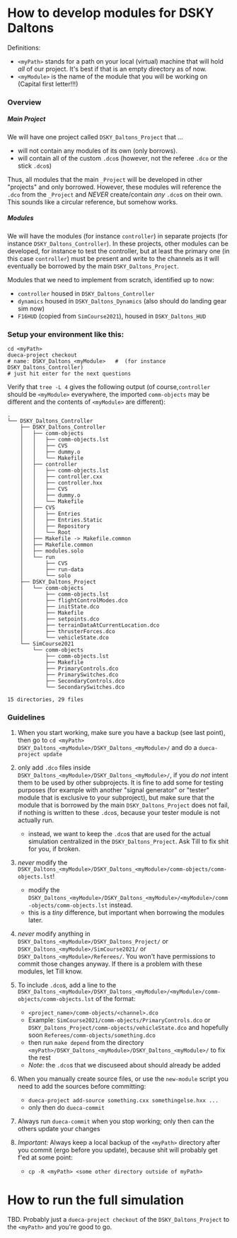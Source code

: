 # How to develop modules for DSKY Daltons

Definitions: 

- `<myPath>` stands for a path on your local (virtual) machine that will hold _all_ of our project. It's best if that is an empty directory as of now.
- `<myModule>` is the name of the module that you will be working on (Capital first letter!!!)


### Overview


##### Main Project

We will have one project called `DSKY_Daltons_Project` that ...

- will not contain any modules of its own (only borrows).
- will contain all of the custom `.dco`s (however, not the referee `.dco` or the stick `.dco`s)

Thus, all modules that the main `_Project` will be developed in other "projects" and only borrowed. However, these modules will reference the `.dco` from the `_Project` and *NEVER* create/contain *any* `.dco`s on their own. This sounds like a circular reference, but somehow works.


##### Modules

We will have the modules (for instance `controller`) in separate projects (for instance `DSKY_Daltons_Controller`). In these projects, other modules can be developed, for instance to test the controller, but at least the primary one (in this case `controller`) must be present and write to the channels as it will eventually be borrowed by the main `DSKY_Daltons_Project`.

Modules that we need to implement from scratch, identified up to now:

- `controller` housed in `DSKY_Daltons_Controller`
- `dynamics` housed in `DSKY_Daltons_Dynamics` (also should do landing gear sim now)
- `F16HUD` (copied from `SimCourse2021`), housed in `DSKY_Daltons_HUD`




### Setup your environment like this:

```
cd <myPath>
dueca-project checkout
# name: DSKY_Daltons_<myModule>   #  (for instance DSKY_Daltons_Controller)
# just hit enter for the next questions
```

Verify that `tree -L 4` gives the following output (of course,`controller` should be `<myModule>` everywhere, the imported `comm-objects` may be different and the contents of `<myModule>` are different):
```
.
└── DSKY_Daltons_Controller
    ├── DSKY_Daltons_Controller
    │   ├── comm-objects
    │   │   ├── comm-objects.lst
    │   │   ├── CVS
    │   │   ├── dummy.o
    │   │   └── Makefile
    │   ├── controller
    │   │   ├── comm-objects.lst
    │   │   ├── controller.cxx
    │   │   ├── controller.hxx
    │   │   ├── CVS
    │   │   ├── dummy.o
    │   │   └── Makefile
    │   ├── CVS
    │   │   ├── Entries
    │   │   ├── Entries.Static
    │   │   ├── Repository
    │   │   └── Root
    │   ├── Makefile -> Makefile.common
    │   ├── Makefile.common
    │   ├── modules.solo
    │   └── run
    │       ├── CVS
    │       ├── run-data
    │       └── solo
    ├── DSKY_Daltons_Project
    │   └── comm-objects
    │       ├── comm-objects.lst
    │       ├── flightControlModes.dco
    │       ├── initState.dco
    │       ├── Makefile
    │       ├── setpoints.dco
    │       ├── terrainDataAtCurrentLocation.dco
    │       ├── thrusterForces.dco
    │       └── vehicleState.dco
    └── SimCourse2021
        └── comm-objects
            ├── comm-objects.lst
            ├── Makefile
            ├── PrimaryControls.dco
            ├── PrimarySwitches.dco
            ├── SecondaryControls.dco
            └── SecondarySwitches.dco

15 directories, 29 files
```


### Guidelines

1. When you start working, make sure you have a backup (see last point), then go to `cd <myPath> DSKY_Daltons_<myModule>/DSKY_Daltons_<myModule>/` and do a `dueca-project update`

2. only add `.dco` files inside `DSKY_Daltons_<myModule>/DSKY_Daltons_<myModule>/`, if you _do not_ intent them to be used by other subprojects. It is fine to add some for testing purposes (for example with another "signal generator" or "tester" module that is exclusive to your subproject), but make sure that the module that is borrowed by the main `DSKY_Daltons_Project` does not fail, if nothing is written to these `.dco`s, because your tester module is not actually run.
    - instead, we want to keep the `.dco`s that are used for the actual simulation centralized in the `DSKY_Daltons_Project`. Ask Till to fix shit for you, if broken.

3. *never* modify the `DSKY_Daltons_<myModule>/DSKY_Daltons_<myModule>/comm-objects/comm-objects.lst`!
    - modify the `DSKY_Daltons_<myModule>/DSKY_Daltons_<myModule>/<myModule>/comm-objects/comm-objects.lst` instead.
    - this is a _tiny_ difference, but important when borrowing the modules later.

4. *never* modify anything in `DSKY_Daltons_<myModule>/DSKY_Daltons_Project/` or `DSKY_Daltons_<myModule>/SimCourse2021/` or `DSKY_Daltons_<myModule>/Referees/`. You won't have permissions to commit those changes anyway. If there is a problem with these modules, let Till know.

5. To include `.dco`s, add a line to the `DSKY_Daltons_<myModule>/DSKY_Daltons_<myModule>/<myModule>/comm-objects/comm-objects.lst` of the format:
    - `<project_name>/comm-objects/<channel>.dco`
    - Example: `SimCourse2021/comm-objects/PrimaryControls.dco` or `DSKY_Daltons_Project/comm-objects/vehicleState.dco` and hopefully soon `Referees/comm-objects/something.dco`
    - then run `make depend` from the directory `<myPath>/DSKY_Daltons_<myModule>/DSKY_Daltons_<myModule>/` to fix the rest
    - *Note*: the `.dco`s that we discuseed about should already be added

6. When you manually create source files, or use the `new-module` script you need to add the sources before committing:
    - `dueca-project add-source something.cxx somethingelse.hxx ...`
    - only then do `dueca-commit`

7. Always run `dueca-commit` when you stop working; only then can the others update your changes

8. *Important:* Always keep a local backup of the `<myPath>` directory after you commit (ergo before you update), because shit will probably get f'ed at some point:
    - `cp -R <myPath> <some other directory outside of myPath>`




# How to run the full simulation

TBD. Probably just a `dueca-project checkout` of the `DSKY_Daltons_Project` to the `<myPath>` and you're good to go.

